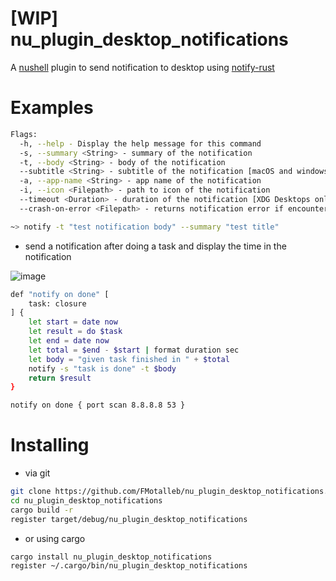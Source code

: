 # [WIP] nu_plugin_desktop_notifications

A [nushell](https://www.nushell.sh/)  plugin to send notification to desktop using [notify-rust](https://github.com/hoodie/notify-rust)

# Examples

```bash
Flags:
  -h, --help - Display the help message for this command
  -s, --summary <String> - summary of the notification
  -t, --body <String> - body of the notification
  --subtitle <String> - subtitle of the notification [macOS and windows only]
  -a, --app-name <String> - app name of the notification
  -i, --icon <Filepath> - path to icon of the notification
  --timeout <Duration> - duration of the notification [XDG Desktops only] (defaults to system default)
  --crash-on-error <Filepath> - returns notification error if encountered
```

```bash
~> notify -t "test notification body" --summary "test title"
```

* send a notification after doing a task and display the time in the notification
  
![image](https://github.com/FMotalleb/nu_plugin_desktop_notifications/assets/30149519/a4fbc2a9-6537-4d18-8d98-e55ebcd6b0bd)

```bash
def "notify on done" [
    task: closure
] {
    let start = date now
    let result = do $task
    let end = date now
    let total = $end - $start | format duration sec
    let body = "given task finished in " + $total
    notify -s "task is done" -t $body
    return $result
}

notify on done { port scan 8.8.8.8 53 }
```

# Installing

* via git

```bash
git clone https://github.com/FMotalleb/nu_plugin_desktop_notifications.git
cd nu_plugin_desktop_notifications
cargo build -r
register target/debug/nu_plugin_desktop_notifications 
```

* or using cargo

```bash
cargo install nu_plugin_desktop_notifications
register ~/.cargo/bin/nu_plugin_desktop_notifications
```
